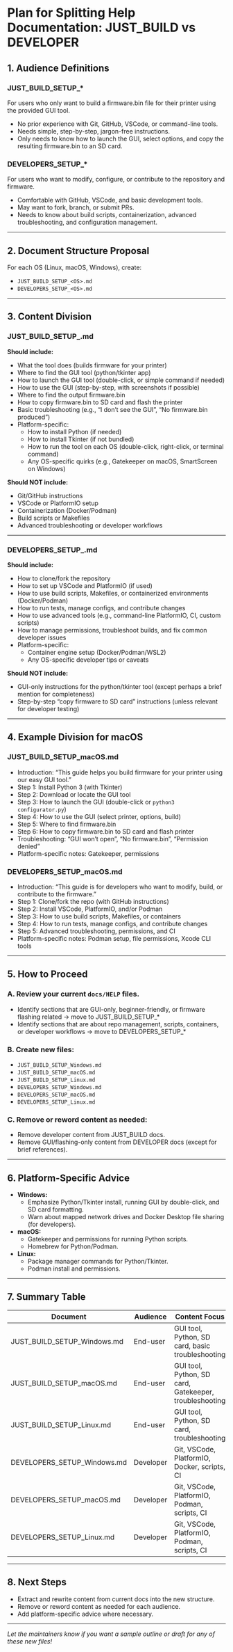 # Plan for Splitting Help Documentation: JUST_BUILD vs DEVELOPER

## 1. Audience Definitions

### JUST_BUILD_SETUP_*
For users who only want to build a firmware.bin file for their printer using the provided GUI tool.
- No prior experience with Git, GitHub, VSCode, or command-line tools.
- Needs simple, step-by-step, jargon-free instructions.
- Only needs to know how to launch the GUI, select options, and copy the resulting firmware.bin to an SD card.

### DEVELOPERS_SETUP_*
For users who want to modify, configure, or contribute to the repository and firmware.
- Comfortable with GitHub, VSCode, and basic development tools.
- May want to fork, branch, or submit PRs.
- Needs to know about build scripts, containerization, advanced troubleshooting, and configuration management.

---

## 2. Document Structure Proposal

For each OS (Linux, macOS, Windows), create:
- `JUST_BUILD_SETUP_<OS>.md`
- `DEVELOPERS_SETUP_<OS>.md`

---

## 3. Content Division

### JUST_BUILD_SETUP_<OS>.md
**Should include:**
- What the tool does (builds firmware for your printer)
- Where to find the GUI tool (python/tkinter app)
- How to launch the GUI tool (double-click, or simple command if needed)
- How to use the GUI (step-by-step, with screenshots if possible)
- Where to find the output firmware.bin
- How to copy firmware.bin to SD card and flash the printer
- Basic troubleshooting (e.g., “I don’t see the GUI”, “No firmware.bin produced”)
- Platform-specific:
  - How to install Python (if needed)
  - How to install Tkinter (if not bundled)
  - How to run the tool on each OS (double-click, right-click, or terminal command)
  - Any OS-specific quirks (e.g., Gatekeeper on macOS, SmartScreen on Windows)

**Should NOT include:**
- Git/GitHub instructions
- VSCode or PlatformIO setup
- Containerization (Docker/Podman)
- Build scripts or Makefiles
- Advanced troubleshooting or developer workflows

---

### DEVELOPERS_SETUP_<OS>.md
**Should include:**
- How to clone/fork the repository
- How to set up VSCode and PlatformIO (if used)
- How to use build scripts, Makefiles, or containerized environments (Docker/Podman)
- How to run tests, manage configs, and contribute changes
- How to use advanced tools (e.g., command-line PlatformIO, CI, custom scripts)
- How to manage permissions, troubleshoot builds, and fix common developer issues
- Platform-specific:
  - Container engine setup (Docker/Podman/WSL2)
  - Any OS-specific developer tips or caveats

**Should NOT include:**
- GUI-only instructions for the python/tkinter tool (except perhaps a brief mention for completeness)
- Step-by-step “copy firmware to SD card” instructions (unless relevant for developer testing)

---

## 4. Example Division for macOS

### JUST_BUILD_SETUP_macOS.md
- Introduction: “This guide helps you build firmware for your printer using our easy GUI tool.”
- Step 1: Install Python 3 (with Tkinter)
- Step 2: Download or locate the GUI tool
- Step 3: How to launch the GUI (double-click or `python3 configurator.py`)
- Step 4: How to use the GUI (select printer, options, build)
- Step 5: Where to find firmware.bin
- Step 6: How to copy firmware.bin to SD card and flash printer
- Troubleshooting: “GUI won’t open”, “No firmware.bin”, “Permission denied”
- Platform-specific notes: Gatekeeper, permissions

### DEVELOPERS_SETUP_macOS.md
- Introduction: “This guide is for developers who want to modify, build, or contribute to the firmware.”
- Step 1: Clone/fork the repo (with GitHub instructions)
- Step 2: Install VSCode, PlatformIO, and/or Podman
- Step 3: How to use build scripts, Makefiles, or containers
- Step 4: How to run tests, manage configs, and contribute changes
- Step 5: Advanced troubleshooting, permissions, and CI
- Platform-specific notes: Podman setup, file permissions, Xcode CLI tools

---

## 5. How to Proceed

### A. Review your current `docs/HELP` files.
- Identify sections that are GUI-only, beginner-friendly, or firmware flashing related → move to JUST_BUILD_SETUP_*
- Identify sections that are about repo management, scripts, containers, or developer workflows → move to DEVELOPERS_SETUP_*

### B. Create new files:
- `JUST_BUILD_SETUP_Windows.md`
- `JUST_BUILD_SETUP_macOS.md`
- `JUST_BUILD_SETUP_Linux.md`
- `DEVELOPERS_SETUP_Windows.md`
- `DEVELOPERS_SETUP_macOS.md`
- `DEVELOPERS_SETUP_Linux.md`

### C. Remove or reword content as needed:
- Remove developer content from JUST_BUILD docs.
- Remove GUI/flashing-only content from DEVELOPER docs (except for brief references).

---

## 6. Platform-Specific Advice

- **Windows:**  
  - Emphasize Python/Tkinter install, running GUI by double-click, and SD card formatting.
  - Warn about mapped network drives and Docker Desktop file sharing (for developers).
- **macOS:**  
  - Gatekeeper and permissions for running Python scripts.
  - Homebrew for Python/Podman.
- **Linux:**  
  - Package manager commands for Python/Tkinter.
  - Podman install and permissions.

---

## 7. Summary Table

| Document                      | Audience      | Content Focus                                      |
|-------------------------------|--------------|----------------------------------------------------|
| JUST_BUILD_SETUP_Windows.md    | End-user     | GUI tool, Python, SD card, basic troubleshooting   |
| JUST_BUILD_SETUP_macOS.md      | End-user     | GUI tool, Python, SD card, Gatekeeper, troubleshooting |
| JUST_BUILD_SETUP_Linux.md      | End-user     | GUI tool, Python, SD card, troubleshooting         |
| DEVELOPERS_SETUP_Windows.md    | Developer    | Git, VSCode, PlatformIO, Docker, scripts, CI       |
| DEVELOPERS_SETUP_macOS.md      | Developer    | Git, VSCode, PlatformIO, Podman, scripts, CI       |
| DEVELOPERS_SETUP_Linux.md      | Developer    | Git, VSCode, PlatformIO, Podman, scripts, CI       |

---

## 8. Next Steps

- Extract and rewrite content from current docs into the new structure.
- Remove or reword content as needed for each audience.
- Add platform-specific advice where necessary.

---

*Let the maintainers know if you want a sample outline or draft for any of these new files!*